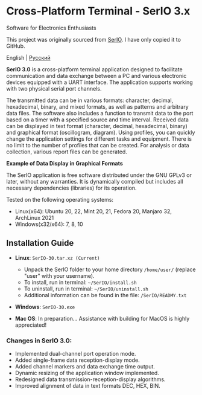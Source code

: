 # Cross-Platform Terminal - SerIO 3.x
Software for Electronics Enthusiasts

This project was originally sourced from [SerIO](https://we.easyelectronics.ru/CADSoft/kross-platformennyy-terminal---serio-3x.html). I have only copied it to GitHub.

English | [Русский](README_ru.md)

**SerIO 3.0** is a cross-platform terminal application designed to facilitate communication and data exchange between a PC and various electronic devices equipped with a UART interface. The application supports working with two physical serial port channels.

The transmitted data can be in various formats: character, decimal, hexadecimal, binary, and mixed formats, as well as patterns and arbitrary data files. The software also includes a function to transmit data to the port based on a timer with a specified source and time interval. Received data can be displayed in text format (character, decimal, hexadecimal, binary) and graphical format (oscillogram, diagram). Using profiles, you can quickly change the application settings for different tasks and equipment. There is no limit to the number of profiles that can be created. For analysis or data collection, various report files can be generated.

**Example of Data Display in Graphical Formats**

The SerIO application is free software distributed under the GNU GPLv3 or later, without any warranties. It is dynamically compiled but includes all necessary dependencies (libraries) for its operation.

Tested on the following operating systems:
- Linux(x64): Ubuntu 20, 22, Mint 20, 21, Fedora 20, Manjaro 32, ArchLinux 2021
- Windows(x32/x64): 7, 8, 10

## Installation Guide
- **Linux**: `SerIO-30.tar.xz (Current)`
  - Unpack the SerIO folder to your home directory `/home/user/` (replace "user" with your username).
  - To install, run in terminal: `~/SerIO/install.sh`
  - To uninstall, run in terminal: `~/SerIO/uninstall.sh`
  - Additional information can be found in the file: `/SerIO/READMY.txt`

- **Windows**: `SerIO-30.exe`
- **Mac OS**: In preparation… Assistance with building for MacOS is highly appreciated!

### Changes in SerIO 3.0:

- Implemented dual-channel port operation mode.
- Added single-frame data reception-display mode.
- Added channel markers and data exchange time output.
- Dynamic resizing of the application window implemented.
- Redesigned data transmission-reception-display algorithms.
- Improved alignment of data in text formats DEC, HEX, BIN.

